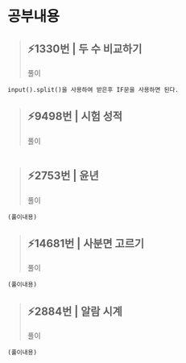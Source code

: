 # 공부내용 


> ⚡1330번 | 두 수 비교하기
> ------------
>  풀이
```
input().split()을 사용하여 받은후 IF문을 사용하면 된다.
```

> ⚡9498번 | 시험 성적
> ------------
>  풀이
```

```
> ⚡2753번 | 윤년
> ------------
>  풀이
```
(풀이내용)
```

> ⚡14681번 | 사분면 고르기
> ------------
>  풀이
```
(풀이내용)
```
> ⚡2884번 | 알람 시계
> ------------
>  풀이
```
(풀이내용)
```
